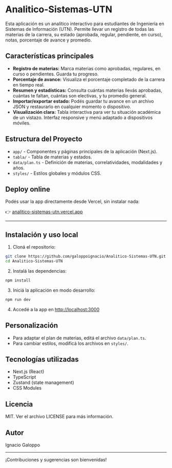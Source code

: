 # Analitico-Sistemas-UTN

Esta aplicación es un analítico interactivo para estudiantes de Ingeniería en Sistemas de Información (UTN). Permite llevar un registro de todas las materias de la carrera, su estado (aprobada, regular, pendiente, en curso), notas, porcentaje de avance y promedio.

## Características principales

- **Registro de materias:** Marca materias como aprobadas, regulares, en curso o pendientes. Guarda tu progreso.
- **Porcentaje de avance:** Visualiza el porcentaje completado de la carrera en tiempo real.
- **Resumen y estadísticas:** Consulta cuántas materias llevás aprobadas, cuántas te faltan, cuántas son electivas, y tu promedio general.
- **Importar/exportar estado:** Podés guardar tu avance en un archivo JSON y restaurarlo en cualquier momento o dispositivo.
- **Visualización clara:** Tabla interactiva para ver tu situación académica de un vistazo. Interfaz responsive y menú adaptado a dispositivos móviles.

## Estructura del Proyecto

- `app/` - Componentes y páginas principales de la aplicación (Next.js).
- `tabla/` - Tabla de materias y estados.
- `data/plan.ts` - Definición de materias, correlatividades, modalidades y años.
- `styles/` - Estilos globales y módulos CSS.


## Deploy online

Podés usar la app directamente desde Vercel, sin instalar nada:

👉 [analitico-sistemas-utn.vercel.app](https://analitico-sistemas-utn.vercel.app/)

---

## Instalación y uso local

1. Cloná el repositorio:
  ```bash
  git clone https://github.com/galoppoignacio/Analitico-Sistemas-UTN.git
  cd Analitico-Sistemas-UTN
  ```
2. Instalá las dependencias:
  ```bash
  npm install
  ```
3. Iniciá la aplicación en modo desarrollo:
  ```bash
  npm run dev
  ```
4. Accedé a la app en [http://localhost:3000](http://localhost:3000)

## Personalización

- Para adaptar el plan de materias, editá el archivo `data/plan.ts`.
- Para cambiar estilos, modificá los archivos en `styles/`.

## Tecnologías utilizadas
- Next.js (React)
- TypeScript
- Zustand (state management)
- CSS Modules

## Licencia

MIT. Ver el archivo LICENSE para más información.

## Autor

Ignacio Galoppo

---

¡Contribuciones y sugerencias son bienvenidas!
